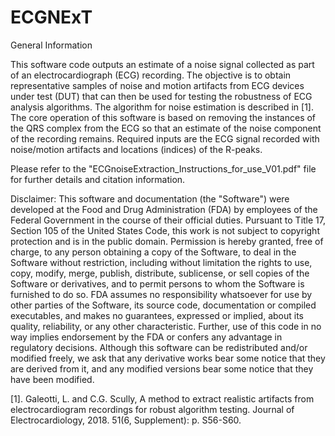 # ECGNExT
General Information

This software code outputs an estimate of a noise signal collected as part of an electrocardiograph (ECG) recording. The objective is to obtain representative samples of noise and motion artifacts from ECG devices under test (DUT) that can then be used for testing the robustness of ECG analysis algorithms. The algorithm for noise estimation is described in [1]. The core operation of this software is based on removing the instances of the QRS complex from the ECG so that an estimate of the noise component of the recording remains. Required inputs are the ECG signal recorded with noise/motion artifacts and locations (indices) of the R-peaks.

Please refer to the "ECGnoiseExtraction_Instructions_for_use_V01.pdf" file for further details and citation information.

Disclaimer:
This software and documentation (the "Software") were developed at the Food and Drug Administration (FDA) by employees of the Federal Government in the course of their official duties. Pursuant to Title 17, Section 105 of the United States Code, this work is not subject to copyright protection and is in the public domain. Permission is hereby granted, free of charge, to any person obtaining a copy of the Software, to deal in the Software without restriction, including without limitation the rights to use, copy, modify, merge, publish, distribute, sublicense, or sell copies of the Software or derivatives, and to permit persons to whom the Software is furnished to do so. FDA assumes no responsibility whatsoever for use by other parties of the Software, its source code, documentation or compiled executables, and makes no guarantees, expressed or implied, about its quality, reliability, or any other characteristic. Further, use of this code in no way implies endorsement by the FDA or confers any advantage in regulatory decisions. Although this software can be redistributed and/or modified freely, we ask that any derivative works bear some notice that they are derived from it, and any modified versions bear some notice that they have been modified.

[1]. Galeotti, L. and C.G. Scully, A method to extract realistic artifacts from electrocardiogram recordings for robust algorithm testing. Journal of Electrocardiology, 2018. 51(6, Supplement): p. S56-S60.
